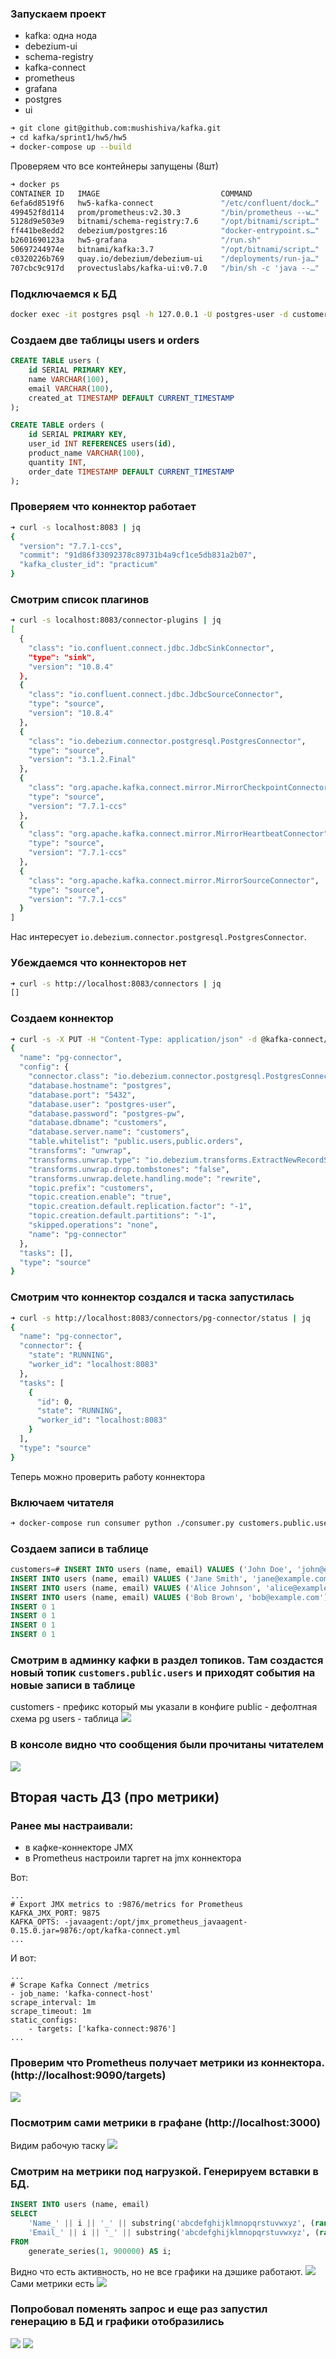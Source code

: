 ### Запускаем проект
- kafka: одна нода
- debezium-ui
- schema-registry
- kafka-connect
- prometheus
- grafana
- postgres
- ui
```bash
➜ git clone git@github.com:mushishiva/kafka.git
➜ cd kafka/sprint1/hw5/hw5
➜ docker-compose up --build
```

Проверяем что все контейнеры запущены (8шт)
```bash
➜ docker ps
CONTAINER ID   IMAGE                           COMMAND                  CREATED          STATUS                            PORTS                                                                                                                NAMES
6efa6d8519f6   hw5-kafka-connect               "/etc/confluent/dock…"   7 seconds ago    Up 7 seconds (health: starting)   0.0.0.0:8083->8083/tcp, :::8083->8083/tcp, 0.0.0.0:9875-9876->9875-9876/tcp, :::9875-9876->9875-9876/tcp, 9092/tcp   hw5-kafka-connect-1
499452f8d114   prom/prometheus:v2.30.3         "/bin/prometheus --w…"   32 minutes ago   Up 20 minutes                     0.0.0.0:9090->9090/tcp, :::9090->9090/tcp                                                                            hw5-prometheus-1
5128d9e503e9   bitnami/schema-registry:7.6     "/opt/bitnami/script…"   32 minutes ago   Up 20 minutes                     0.0.0.0:8081->8081/tcp, :::8081->8081/tcp                                                                            hw5-schema-registry-1
ff441be8edd2   debezium/postgres:16            "docker-entrypoint.s…"   32 minutes ago   Up 20 minutes                     0.0.0.0:5432->5432/tcp, :::5432->5432/tcp                                                                            postgres
b2601690123a   hw5-grafana                     "/run.sh"                32 minutes ago   Up 20 minutes                     0.0.0.0:3000->3000/tcp, :::3000->3000/tcp                                                                            hw5-grafana-1
50697244974e   bitnami/kafka:3.7               "/opt/bitnami/script…"   32 minutes ago   Up 20 minutes                     9092/tcp, 127.0.0.1:9094->9094/tcp                                                                                   hw5-kafka-0-1
c0320226b769   quay.io/debezium/debezium-ui    "/deployments/run-ja…"   32 minutes ago   Up 20 minutes                     0.0.0.0:8088->8080/tcp, [::]:8088->8080/tcp                                                                          hw5-debezium-ui-1
707cbc9c917d   provectuslabs/kafka-ui:v0.7.0   "/bin/sh -c 'java --…"   32 minutes ago   Up 20 minutes                     0.0.0.0:8080->8080/tcp, :::8080->8080/tcp                                                                            hw5-ui-1
```

### Подключаемся к БД
```bash
docker exec -it postgres psql -h 127.0.0.1 -U postgres-user -d customers
```

### Создаем две таблицы users и orders
```sql
CREATE TABLE users (
    id SERIAL PRIMARY KEY,
    name VARCHAR(100),
    email VARCHAR(100),
    created_at TIMESTAMP DEFAULT CURRENT_TIMESTAMP
);

CREATE TABLE orders (
    id SERIAL PRIMARY KEY,
    user_id INT REFERENCES users(id),
    product_name VARCHAR(100),
    quantity INT,
    order_date TIMESTAMP DEFAULT CURRENT_TIMESTAMP
);
```

### Проверяем что коннектор работает
```bash
➜ curl -s localhost:8083 | jq
{
  "version": "7.7.1-ccs",
  "commit": "91d86f33092378c89731b4a9cf1ce5db831a2b07",
  "kafka_cluster_id": "practicum"
}
```

### Смотрим список плагинов
```bash
➜ curl -s localhost:8083/connector-plugins | jq
[
  {
    "class": "io.confluent.connect.jdbc.JdbcSinkConnector",
    "type": "sink",
    "version": "10.8.4"
  },
  {
    "class": "io.confluent.connect.jdbc.JdbcSourceConnector",
    "type": "source",
    "version": "10.8.4"
  },
  {
    "class": "io.debezium.connector.postgresql.PostgresConnector",
    "type": "source",
    "version": "3.1.2.Final"
  },
  {
    "class": "org.apache.kafka.connect.mirror.MirrorCheckpointConnector",
    "type": "source",
    "version": "7.7.1-ccs"
  },
  {
    "class": "org.apache.kafka.connect.mirror.MirrorHeartbeatConnector",
    "type": "source",
    "version": "7.7.1-ccs"
  },
  {
    "class": "org.apache.kafka.connect.mirror.MirrorSourceConnector",
    "type": "source",
    "version": "7.7.1-ccs"
  }
]
```

Нас интересует `io.debezium.connector.postgresql.PostgresConnector`.

### Убеждаемся что коннекторов нет
```bash
➜ curl -s http://localhost:8083/connectors | jq
[]
```

### Создаем коннектор
```bash
➜ curl -s -X PUT -H "Content-Type: application/json" -d @kafka-connect/connector.json http://localhost:8083/connectors/pg-connector/config | jq
{
  "name": "pg-connector",
  "config": {
    "connector.class": "io.debezium.connector.postgresql.PostgresConnector",
    "database.hostname": "postgres",
    "database.port": "5432",
    "database.user": "postgres-user",
    "database.password": "postgres-pw",
    "database.dbname": "customers",
    "database.server.name": "customers",
    "table.whitelist": "public.users,public.orders",
    "transforms": "unwrap",
    "transforms.unwrap.type": "io.debezium.transforms.ExtractNewRecordState",
    "transforms.unwrap.drop.tombstones": "false",
    "transforms.unwrap.delete.handling.mode": "rewrite",
    "topic.prefix": "customers",
    "topic.creation.enable": "true",
    "topic.creation.default.replication.factor": "-1",
    "topic.creation.default.partitions": "-1",
    "skipped.operations": "none",
    "name": "pg-connector"
  },
  "tasks": [],
  "type": "source"
}
```

### Смотрим что коннектор создался и таска запустилась
```bash
➜ curl -s http://localhost:8083/connectors/pg-connector/status | jq
{
  "name": "pg-connector",
  "connector": {
    "state": "RUNNING",
    "worker_id": "localhost:8083"
  },
  "tasks": [
    {
      "id": 0,
      "state": "RUNNING",
      "worker_id": "localhost:8083"
    }
  ],
  "type": "source"
}
```

Теперь можно проверить работу коннектора

### Включаем читателя
```bash
➜ docker-compose run consumer python ./consumer.py customers.public.users
```

### Создаем записи в таблице
```sql
customers=# INSERT INTO users (name, email) VALUES ('John Doe', 'john@example.com');
INSERT INTO users (name, email) VALUES ('Jane Smith', 'jane@example.com');
INSERT INTO users (name, email) VALUES ('Alice Johnson', 'alice@example.com');
INSERT INTO users (name, email) VALUES ('Bob Brown', 'bob@example.com');
INSERT 0 1
INSERT 0 1
INSERT 0 1
INSERT 0 1
```

### Смотрим в админку кафки в раздел топиков. Там создастся новый топик `customers.public.users` и приходят события на новые записи в таблице
customers - префикс который мы указали в конфиге
public - дефолтная схема pg
users - таблица
<img src="https://github.com/mushishiva/kafka/blob/master/sprint1/hw5/hw5/data/new_row.png"/>

### В консоле видно что сообщения были прочитаны читателем
<img src="https://github.com/mushishiva/kafka/blob/master/sprint1/hw5/hw5/data/terminal.png"/>

## Вторая часть ДЗ (про метрики)

### Ранее мы настраивали:
- в кафке-коннекторе JMX
- в Prometheus настроили таргет на jmx коннектора

Вот:
```
...
# Export JMX metrics to :9876/metrics for Prometheus
KAFKA_JMX_PORT: 9875
KAFKA_OPTS: -javaagent:/opt/jmx_prometheus_javaagent-0.15.0.jar=9876:/opt/kafka-connect.yml
...
```

И вот:
```
...
# Scrape Kafka Connect /metrics
- job_name: 'kafka-connect-host'
scrape_interval: 1m
scrape_timeout: 1m
static_configs:
    - targets: ['kafka-connect:9876']
...
```

### Проверим что Prometheus получает метрики из коннектора. (http://localhost:9090/targets)
<img src="https://github.com/mushishiva/kafka/blob/master/sprint1/hw5/hw5/data/check_prometheus.png"/>

### Посмотрим сами метрики в графане (http://localhost:3000)
Видим рабочую таску
<img src="https://github.com/mushishiva/kafka/blob/master/sprint1/hw5/hw5/data/g1.png"/>

### Смотрим на метрики под нагрузкой. Генерируем вставки в БД.
```sql
INSERT INTO users (name, email)
SELECT
    'Name_' || i || '_' || substring('abcdefghijklmnopqrstuvwxyz', (random() * 26)::integer + 1, 1),
    'Email_' || i || '_' || substring('abcdefghijklmnopqrstuvwxyz', (random() * 26)::integer + 1, 1)
FROM
    generate_series(1, 900000) AS i;
```

Видно что есть активность, но не все графики на дэшике работают.
<img src="https://github.com/mushishiva/kafka/blob/master/sprint1/hw5/hw5/data/g2.png"/>
Сами метрики есть
<img src="https://github.com/mushishiva/kafka/blob/master/sprint1/hw5/hw5/data/m1.png"/>

### Попробовал поменять запрос и еще раз запустил генерацию в БД и графики отобразились
<img src="https://github.com/mushishiva/kafka/blob/master/sprint1/hw5/hw5/data/c1.png"/>
<img src="https://github.com/mushishiva/kafka/blob/master/sprint1/hw5/hw5/data/g3.png"/>
